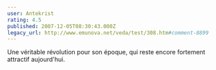 ```yaml
---
user: Antekrist
rating: 4.5
published: 2007-12-05T08:30:43.000Z
legacy_url: http://www.emunova.net/veda/test/308.htm#comment-8899
---
```

Une véritable révolution pour son époque, qui reste encore fortement attractif aujourd'hui.